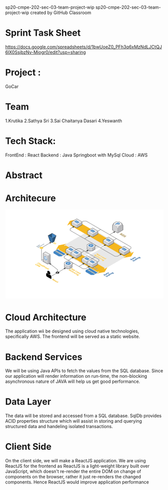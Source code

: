  sp20-cmpe-202-sec-03-team-project-wip
 sp20-cmpe-202-sec-03-team-project-wip created by GitHub Classroom
 
# Sprint Task Sheet
https://docs.google.com/spreadsheets/d/1bwUoeZ0_PFh3q6xMzNdLJCtQJ6lX0SsjbzNv-Miogr0/edit?usp=sharing

# Project :
GoCar


# Team
1.Krutika
2.Sathya Sri
3.Sai Chaitanya Dasari
4.Yeswanth


# Tech Stack:
FrontEnd : React
Backend : Java Springboot with MySql
Cloud : AWS 

# Abstract


# Architecure 

![](CarRental_Architecture.png)




# Cloud Architecture
The application wii be designed using cloud native technologies, specifically AWS. The frontend will be served as a static website. 

# Backend Services
We will be using Java APIs to fetch the values from the SQL database. Since our application will render information on run-time, the non-blocking asynchronous nature of JAVA will help us get good performance.

# Data Layer
The data will be stored and accessed from a SQL database. SqlDb provides ACID properties structure which will assist in storing and querying structured data and handeling isolated transactions.

# Client Side
On the client side, we will make a ReactJS application. We are using ReactJS for the frontend as ReactJS is a light-weight library built over JavaScript, which doesn't re-render the entire DOM on change of components on the browser, rather it just re-renders the changed components. Hence ReactJS would improve application performance
